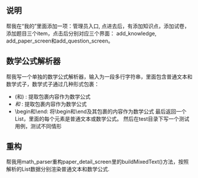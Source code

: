 
## 说明
帮我在“我的”里面添加一项：管理员入口, 点进去后，有添加知识点，添加试卷，添加题目三个item，点击后分别对应三个界面： add_knowledge, add_paper_screen和add_question_screen。

## 数学公式解析器
帮我写一个单独的数学公式解析器，输入为一段多行字符串，里面包含普通文本和数学式子，数学式子通过几种形式包裹：
 - \(和\) : 提取包裹内容作为数学公式
 - $和$ : 提取包裹内容作为数学公式
 - \begin和\end: 将\begin和\end及其包裹的内容作为数学公式
 最后返回一个List，里面的每个元素是普通文本或数学公式。
 然后在test目录下写一个测试用例，测试不同情形

 ## 重构
 帮我用math_parser重构paper_detail_screen里的buildMixedText()方法，按照解析的List数据分别渲染普通文本和数学公式.